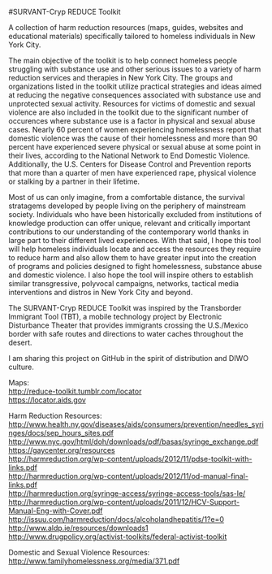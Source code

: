 #SURVANT-Cryp REDUCE Toolkit

  A collection of harm reduction resources (maps, guides, websites and educational materials) specifically tailored to homeless individuals in New York City.<br>

The main objective of the toolkit is to help connect homeless people struggling with substance use and other serious issues to a variety of harm reduction services and therapies in New York City. The groups and organizations listed in the toolkit utilize practical strategies and ideas aimed at reducing the negative consequences associated with substance use and unprotected sexual activity. Resources for victims of domestic and sexual violence are also included in the toolkit due to the significant number of occurences where substance use is a factor in physical and sexual abuse cases. Nearly 60 percent of women experiencing homelessness report that domestic violence was the cause of their homelessness and more than 90 percent have experienced severe physical or sexual abuse at some point in their lives, according to the National Network to End Domestic Violence. Additionally, the U.S. Centers for Disease Control and Prevention reports that more than a quarter of men have experienced rape, physical violence or stalking by a partner in their lifetime.<br>

Most of us can only imagine, from a comfortable distance, the survival stratagems developed by people living on the periphery of mainstream society. Individuals who have been historically excluded from institutions of knowledge production can offer unique, relevant and critically important contributions to our understanding of the contemporary world thanks in large part to their different lived experiences. With that said, I hope this tool will help homeless individuals locate and access the resources they require to reduce harm and also allow them to have greater input into the creation of programs and policies designed to fight homelessness, substance abuse and domestic violence. I also hope the tool will inspire others to establish similar transgressive, polyvocal campaigns, networks, tactical media interventions and distros in New York City and beyond.<br>

The SURVANT-Cryp REDUCE Toolkit was inspired by the Transborder Immigrant Tool (TBT), a mobile technology project by Electronic Disturbance Theater that provides immigrants crossing the U.S./Mexico border with safe routes and directions to water caches throughout the desert.<br>

I am sharing this project on GitHub in the spirit of distribution and DIWO culture.<br>

Maps:<br>
http://reduce-toolkit.tumblr.com/locator<br>
https://locator.aids.gov<br>

Harm Reduction Resources:<br>
http://www.health.ny.gov/diseases/aids/consumers/prevention/needles_syringes/docs/sep_hours_sites.pdf<br>
http://www.nyc.gov/html/doh/downloads/pdf/basas/syringe_exchange.pdf<br>
https://gaycenter.org/resources<br>
http://harmreduction.org/wp-content/uploads/2012/11/pdse-toolkit-with-links.pdf<br>
http://harmreduction.org/wp-content/uploads/2012/11/od-manual-final-links.pdf<br>
http://harmreduction.org/syringe-access/syringe-access-tools/sas-le/<br>
http://harmreduction.org/wp-content/uploads/2011/12/HCV-Support-Manual-Eng-with-Cover.pdf<br>
http://issuu.com/harmreduction/docs/alcoholandhepatitis/1?e=0<br>
http://www.aldp.ie/resources/downloads1<br>
http://www.drugpolicy.org/activist-toolkits/federal-activist-toolkit<br>

Domestic and Sexual Violence Resources:<br>
http://www.familyhomelessness.org/media/371.pdf<br>















